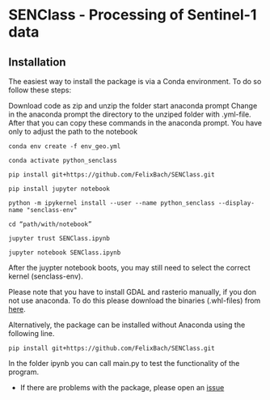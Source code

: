 # SENClass - Processing of Sentinel-1 data

## Installation 

The easiest way to install the package is via a Conda environment. To do so follow these steps:

Download code as zip and unzip the folder
start anaconda prompt
Change in the anaconda prompt the directory to the unziped folder with .yml-file.
After that you can copy these commands in the anaconda prompt. You have only to adjust the path to the notebook
```
conda env create -f env_geo.yml
```
```
conda activate python_senclass
```
```
pip install git+https://github.com/FelixBach/SENClass.git
```
```
pip install jupyter notebook
```
```
python -m ipykernel install --user --name python_senclass --display-name "senclass-env"
```
```
cd “path/with/notebook”
```
```
jupyter trust SENClass.ipynb
```
```
jupyter notebook SENClass.ipynb
```  
After the juypter notebook boots, you may still need to select the correct kernel (senclass-env).

Please note that you have to install GDAL and rasterio manually, if you don not use anaconda.
To do this please download the binaries (.whl-files) from [here](https://www.lfd.uci.edu/~gohlke/pythonlibs/).

Alternatively, the package can be installed without Anaconda using the following line. 
```
pip install git+https://github.com/FelixBach/SENClass.git
```
In the folder ipynb you can call main.py to test the functionality of the program. 


- If there are problems with the package, please open an [issue](https://github.com/FelixBach/GEO419/issues)

